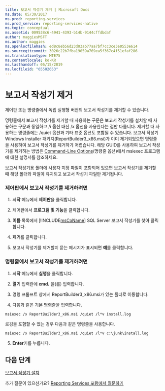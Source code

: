 ```yaml
---
title: 보고서 작성기 제거 | Microsoft Docs
ms.date: 05/30/2017
ms.prod: reporting-services
ms.prod_service: reporting-services-native
ms.topic: conceptual
ms.assetid: 009538c6-4941-4393-b14b-9144cffdbdaf
author: maggiesMSFT
ms.author: maggies
ms.openlocfilehash: ed8c8eb56d23d03ab77aa7bf7cc3ce3e0553e614
ms.sourcegitcommit: 3026c22b7fba19059a769ea5f367c4f51efaf286
ms.translationtype: MTE75
ms.contentlocale: ko-KR
ms.lasthandoff: 06/15/2019
ms.locfileid: "65502653"
---
```

# <a name="uninstall-report-builder"></a>보고서 작성기 제거

제어판 또는 명령줄에서 독립 실행형 버전의 보고서 작성기를 제거할 수 있습니다.

명령줄에서 보고서 작성기를 제거할 때 사용하는 구문은 보고서 작성기를 설치할 때 사용하는 구문과 동일하고 /i 옵션 대신 /x 옵션을 사용한다는 점만 다릅니다. 제거할 때 사용하는 명령줄에는 /quiet 옵션과 기타 표준 옵션도 포함될 수 있습니다. 보고서 작성기 Windows Installer 패키지(ReportBuilder3_x86.msi)가 이미 제거되었으면 명령줄을 사용하여 보고서 작성기를 제거하기 어렵습니다. 해당 GUID를 사용하여 보고서 작성기를 제거하는 방법은 [Command-Line Options](/windows/desktop/Msi/command-line-options)(명령줄 옵션)에서 msiexec 프로그램에 대한 설명서를 참조하세요.  

보고서 작성기용 폴더에 사용자 지정 파일이 포함되어 있으면 보고서 작성기를 제거할 때 해당 폴더와 파일이 유지되고 보고서 작성기 파일만 제거됩니다.  

### <a name="to-uninstall-report-builder-from-the-control-panel"></a>제어판에서 보고서 작성기를 제거하려면

1.  **시작** 메뉴에서 **제어판**을 클릭합니다.  
  
2.  제어판에서 **프로그램 및 기능**을 클릭합니다.  
  
3.  **이름** 목록에서 [!INCLUDE[msCoName](../../includes/msconame-md.md)] SQL Server 보고서 작성기를 찾아 클릭합니다.  
  
4.  **제거**를 클릭합니다.  
  
5.  보고서 작성기를 제거할지 묻는 메시지가 표시되면 **예**를 클릭합니다.  
  
### <a name="to-uninstall-report-builder-from-the-command-line"></a>명령줄에서 보고서 작성기를 제거하려면  
  
1.  **시작** 메뉴에서 **실행**을 클릭합니다.  
  
2.  **열기** 입력란에 **cmd.** 을(를) 입력합니다.  
  
3.  명령 프롬프트 창에서 ReportBuilder3_x86.msi가 있는 폴더로 이동합니다.  
  
4.  다음과 같은 기본 명령줄을 입력합니다.  
  
 `msiexec /x ReportBuilder3_x86.msi /quiet /l*v install.log`  
  
 로깅을 포함할 수 있는 경우 다음과 같은 명령줄을 사용합니다.  
  
 `msiexec /x ReportBuilder3_x86.msi /quiet /l*v c:\junk\install.log`  
  
5.  **Enter**키를 누릅니다.  

## <a name="next-steps"></a>다음 단계

[보고서 작성기 설치](../../reporting-services/install-windows/install-report-builder.md)  

추가 질문이 있으신가요? [Reporting Services 포럼에서 질문하기](https://go.microsoft.com/fwlink/?LinkId=620231)
